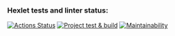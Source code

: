 ### Hexlet tests and linter status:
[![Actions Status](https://github.com/MishinS/frontend-project-11/actions/workflows/hexlet-check.yml/badge.svg)](https://github.com/MishinS/frontend-project-11/actions)
[![Project test & build](https://github.com/MishinS/frontend-project-11/actions/workflows/coverage.yml/badge.svg)](https://github.com/MishinS/frontend-project-11/actions/workflows/coverage.yml)
[![Maintainability](https://api.codeclimate.com/v1/badges/a9c425a776435f173cf8/maintainability)](https://codeclimate.com/github/MishinS/frontend-project-11/maintainability)
